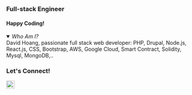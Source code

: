 ### Full-stack Engineer


#### Happy Coding!

<details open><summary><em>Who Am I?</em></summary>
David Hoang, passionate full stack web developer: PHP, Drupal, Node.js, React.js, CSS, Bootstrap, AWS, Google Cloud, Smart Contract, Solidity, Mysql, MongoDB,..
</details>


 ### Let's Connect!

[<img align="left" alt="Connect on LinkedIn" width="22px" src="https://cdn.jsdelivr.net/npm/simple-icons@v3/icons/linkedin.svg" />][linkedin-url]
 
 <!-- GitHub's Markdown reference links -->
[linkedin-url]:https://www.linkedin.com/in/hoangminhdungvn/
